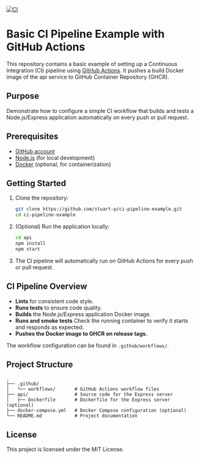 [![CI](https://github.com/stuart-p/ci-example/actions/workflows/ci.yml/badge.svg)](https://github.com/stuart-p/ci-example/actions/workflows/ci.yml)

# Basic CI Pipeline Example with GitHub Actions

This repository contains a basic example of setting up a Continuous Integration (CI) pipeline using [GitHub Actions](https://github.com/features/actions). It pushes a build Docker image of the api service to GitHub Container Repository (GHCR).

## Purpose

Demonstrate how to configure a simple CI workflow that builds and tests a Node.js/Express application automatically on every push or pull request.

## Prerequisites

- [GitHub account](https://github.com/)
- [Node.js](https://nodejs.org/) (for local development)
- [Docker](https://www.docker.com/) (optional, for containerization)

## Getting Started

1. Clone the repository:

   ```bash
   git clone https://github.com/stuart-p/ci-pipeline-example.git
   cd ci-pipeline-example
   ```

2. (Optional) Run the application locally:

   ```bash
   cd api
   npm install
   npm start
   ```

3. The CI pipeline will automatically run on GitHub Actions for every push or pull request.

## CI Pipeline Overview

- **Lints** for consistent code style.
- **Runs tests** to ensure code quality.
- **Builds** the Node.js/Express application Docker image.
- **Runs and smoke tests** Check the running container to verify it starts and responds as expected.
- **Pushes the Docker image to GHCR on release tags.**

The workflow configuration can be found in `.github/workflows/`.

## Project Structure

```
.
├── .github/
│   └── workflows/       # GitHub Actions workflow files
├── api/                 # Source code for the Express server
│   ├── Dockerfile       # Dockerfile for the Express server (optional)
├── docker-compose.yml   # Docker Compose configuration (optional)
└── README.md            # Project documentation
```

## License

This project is licensed under the MIT License.
